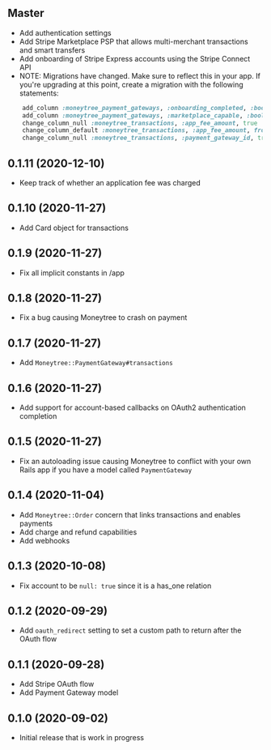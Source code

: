 ## Master

- Add authentication settings
- Add Stripe Marketplace PSP that allows multi-merchant transactions and smart transfers
- Add onboarding of Stripe Express accounts using the Stripe Connect API
- NOTE: Migrations have changed. Make sure to reflect this in your app. If you're upgrading at this point, create a migration with the following statements:

```ruby
    add_column :moneytree_payment_gateways, :onboarding_completed, :boolean, null: false, default: false
    add_column :moneytree_payment_gateways, :marketplace_capable, :boolean, null: false, default: false
    change_column_null :moneytree_transactions, :app_fee_amount, true
    change_column_default :moneytree_transactions, :app_fee_amount, from: 0.0, to: nil
    change_column_null :moneytree_transactions, :payment_gateway_id, true
```

## 0.1.11 (2020-12-10)

- Keep track of whether an application fee was charged

## 0.1.10 (2020-11-27)

- Add Card object for transactions

## 0.1.9 (2020-11-27)

- Fix all implicit constants in /app

## 0.1.8 (2020-11-27)

- Fix a bug causing Moneytree to crash on payment

## 0.1.7 (2020-11-27)

- Add `Moneytree::PaymentGateway#transactions`

## 0.1.6 (2020-11-27)

- Add support for account-based callbacks on OAuth2 authentication completion

## 0.1.5 (2020-11-27)

- Fix an autoloading issue causing Moneytree to conflict with your own Rails app if you have a model called `PaymentGateway`

## 0.1.4 (2020-11-04)

- Add `Moneytree::Order` concern that links transactions and enables payments
- Add charge and refund capabilities
- Add webhooks

## 0.1.3 (2020-10-08)

- Fix account to be `null: true` since it is a has_one relation

## 0.1.2 (2020-09-29)

- Add `oauth_redirect` setting to set a custom path to return after the OAuth flow

## 0.1.1 (2020-09-28)

- Add Stripe OAuth flow
- Add Payment Gateway model

## 0.1.0 (2020-09-02)

- Initial release that is work in progress
